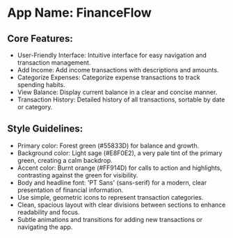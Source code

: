 # **App Name**: FinanceFlow

## Core Features:

- User-Friendly Interface: Intuitive interface for easy navigation and transaction management.
- Add Income: Add income transactions with descriptions and amounts.
- Categorize Expenses: Categorize expense transactions to track spending habits.
- View Balance: Display current balance in a clear and concise manner.
- Transaction History: Detailed history of all transactions, sortable by date or category.

## Style Guidelines:

- Primary color: Forest green (#55833D) for balance and growth.
- Background color: Light sage (#E8F0E2), a very pale tint of the primary green, creating a calm backdrop.
- Accent color: Burnt orange (#FF914D) for calls to action and highlights, contrasting against the green for visibility.
- Body and headline font: 'PT Sans' (sans-serif) for a modern, clear presentation of financial information.
- Use simple, geometric icons to represent transaction categories.
- Clean, spacious layout with clear divisions between sections to enhance readability and focus.
- Subtle animations and transitions for adding new transactions or navigating the app.
